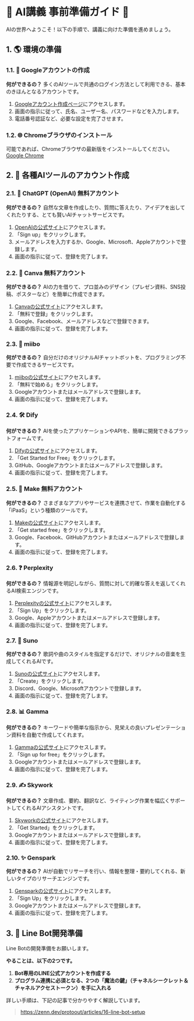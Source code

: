 # 🚀 AI講義 事前準備ガイド 🚀

AIの世界へようこそ！以下の手順で、講義に向けた準備を進めましょう。

## 1. 🌎 環境の準備

### 1.1. 📧 Googleアカウントの作成
**何ができるの？**
多くのAIツールで共通のログイン方法として利用できる、基本のきほんとなるアカウントです。

1. [Googleアカウント作成ページ](https://accounts.google.com/signup)にアクセスします。
2. 画面の指示に従って、氏名、ユーザー名、パスワードなどを入力します。
3. 電話番号認証など、必要な設定を完了させます。

### 1.2. 🌐 Chromeブラウザのインストール
可能であれば、Chromeブラウザの最新版をインストールしてください。
[Google Chrome](https://www.google.com/chrome/)

## 2. 🚀 各種AIツールのアカウント作成

### 2.1. 💬 ChatGPT (OpenAI) 無料アカウント
**何ができるの？**
自然な文章を作成したり、質問に答えたり、アイデアを出してくれたりする、とても賢いAIチャットサービスです。

1. [OpenAIの公式サイト](https://chat.openai.com/auth/login)にアクセスします。
2. 「Sign up」をクリックします。
3. メールアドレスを入力するか、Google、Microsoft、Appleアカウントで登録します。
4. 画面の指示に従って、登録を完了します。

### 2.2. 🎨 Canva 無料アカウント
**何ができるの？**
AIの力を借りて、プロ並みのデザイン（プレゼン資料、SNS投稿、ポスターなど）を簡単に作成できます。

1. [Canvaの公式サイト](https://www.canva.com/)にアクセスします。
2. 「無料で登録」をクリックします。
3. Google、Facebook、メールアドレスなどで登録できます。
4. 画面の指示に従って、登録を完了します。

### 2.3. 🤖 miibo
**何ができるの？**
自分だけのオリジナルAIチャットボットを、プログラミング不要で作成できるサービスです。

1. [miiboの公式サイト](https://miibo.jp/)にアクセスします。
2. 「無料で始める」をクリックします。
3. Googleアカウントまたはメールアドレスで登録します。
4. 画面の指示に従って、登録を完了します。

### 2.4. 🛠️ Dify
**何ができるの？**
AIを使ったアプリケーションやAPIを、簡単に開発できるプラットフォームです。

1. [Difyの公式サイト](https://dify.ai/)にアクセスします。
2. 「Get Started for Free」をクリックします。
3. GitHub、Googleアカウントまたはメールアドレスで登録します。
4. 画面の指示に従って、登録を完了します。

### 2.5. 🔗 Make 無料アカウント
**何ができるの？**
さまざまなアプリやサービスを連携させて、作業を自動化する「iPaaS」という種類のツールです。

1. [Makeの公式サイト](https://www.make.com/)にアクセスします。
2. 「Get started free」をクリックします。
3. Google、Facebook、GitHubアカウントまたはメールアドレスで登録します。
4. 画面の指示に従って、登録を完了します。

### 2.6. ❓ Perplexity
**何ができるの？**
情報源を明記しながら、質問に対して的確な答えを返してくれるAI検索エンジンです。

1. [Perplexityの公式サイト](https://www.perplexity.ai/)にアクセスします。
2. 「Sign Up」をクリックします。
3. Google、Appleアカウントまたはメールアドレスで登録します。
4. 画面の指示に従って、登録を完了します。

### 2.7. 🎵 Suno
**何ができるの？**
歌詞や曲のスタイルを指定するだけで、オリジナルの音楽を生成してくれるAIです。

1. [Sunoの公式サイト](https://www.suno.ai/)にアクセスします。
2. 「Create」をクリックします。
3. Discord、Google、Microsoftアカウントで登録します。
4. 画面の指示に従って、登録を完了します。

### 2.8. 📊 Gamma
**何ができるの？**
キーワードや簡単な指示から、見栄えの良いプレゼンテーション資料を自動で作成してくれます。

1. [Gammaの公式サイト](https://gamma.app/)にアクセスします。
2. 「Sign up for free」をクリックします。
3. Googleアカウントまたはメールアドレスで登録します。
4. 画面の指示に従って、登録を完了します。

### 2.9. ✍️ Skywork
**何ができるの？**
文章作成、要約、翻訳など、ライティング作業を幅広くサポートしてくれるAIアシスタントです。

1. [Skyworkの公式サイト](https://skywork.ai/)にアクセスします。
2. 「Get Started」をクリックします。
3. Googleアカウントまたはメールアドレスで登録します。
4. 画面の指示に従って、登録を完了します。

### 2.10. ✨ Genspark
**何ができるの？**
AIが自動でリサーチを行い、情報を整理・要約してくれる、新しいタイプのリサーチエンジンです。

1. [Gensparkの公式サイト](https://www.genspark.ai/)にアクセスします。
2. 「Sign Up」をクリックします。
3. Googleアカウントまたはメールアドレスで登録します。
4. 画面の指示に従って、登録を完了します。

## 3. 🤖 Line Bot開発準備

Line Botの開発準備をお願いします。

**やることは、以下の2つです。**

1.  **Bot専用のLINE公式アカウントを作成する**
2.  **プログラム連携に必須となる、2つの「魔法の鍵」（チャネルシークレット＆チャネルアクセストークン）を手に入れる**

詳しい手順は、下記の記事で分かりやすく解説しています。
> https://zenn.dev/protoout/articles/16-line-bot-setup
